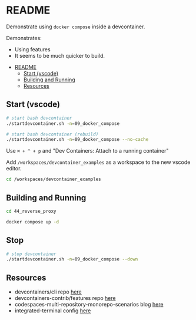 # README

Demonstrate using `docker compose` inside a devcontainer.  

Demonstrates:

* Using features
* It seems to be much quicker to build.  

- [README](#readme)
  - [Start (vscode)](#start-vscode)
  - [Building and Running](#building-and-running)
  - [Resources](#resources)

## Start (vscode)

```sh
# start bash devcontainer
./startdevcontainer.sh -n=09_docker_compose

# start bash devcontainer (rebuild)
./startdevcontainer.sh -n=09_docker_compose --no-cache
```

Use `⌘ + ^ + p` and "Dev Containers: Attach to a running container"

Add `/workspaces/devcontainer_examples` as a workspace to the new vscode editor.  

```sh
cd /workspaces/devcontainer_examples
```

## Building and Running

```sh
cd 44_reverse_proxy

docker compose up -d
```

## Stop

```sh
# stop devcontainer
./startdevcontainer.sh -n=09_docker_compose --down
```

## Resources

* devcontainers/cli repo [here](https://github.com/devcontainers/cli)  
* devcontainers-contrib/features repo [here](https://github.com/devcontainers-contrib/features)
* codespaces-multi-repository-monorepo-scenarios blog [here](https://github.blog/2022-04-20-codespaces-multi-repository-monorepo-scenarios/)  
* integrated-terminal config [here](https://code.visualstudio.com/docs/editor/integrated-terminal)  
